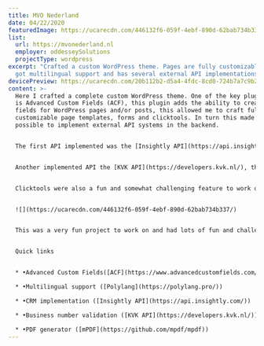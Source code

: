 ```yaml
---
title: MVO Nederland
date: 04/22/2020
featuredImage: https://ucarecdn.com/446132f6-059f-4ebf-890d-62bab734b337/
list:
  url: https://mvonederland.nl
  employer: oddesseySolutions
  projectType: wordpress
excerpt: "Crafted a custom WordPress theme. Pages are fully customizable, site
  got multilingual support and has several external API implementations. "
devicePreview: https://ucarecdn.com/20b112b2-d5a4-4fdc-8cd0-724b7a7c9b21/
content: >-
  Here I crafted a complete custom WordPress theme. One of the key plugins used
  is Advanced Custom Fields (ACF), this plugin adds the ability to create custom
  fields for WordPress pages and/or posts, this allowed me to craft fully
  customizable page templates, forms and clicktools. In turn this made it
  possible to implement external API systems in the backend.


  The first API implemented was the [Insightly API](https://api.insightly.com/), this connects us to a CRM system, so when a form is submitted the data can go directly into the that system as well.


  Another implemented API the [KVK API](https://developers.kvk.nl/), this API contains all businesses of the Netherlands. In this project it is being used to automatically fetch the corresponding business number by a company name.


  Clicktools were also a fun and somewhat challenging feature to work on. A clicktool is basically a survey with several possible pathways to follow. Which path is being followed depends on the given answers. Each question has its own points and sub questions. In the end the user will get a PDF with their personal results listed.


  ![](https://ucarecdn.com/446132f6-059f-4ebf-890d-62bab734b337/)


  This was a very fun project to work on and had lots of fun and challenging features. Checkout the [live site](https://www.mvonederland.nl/) to see the theme rocking.


  Quick links


  * •Advanced Custom Fields([ACF](https://www.advancedcustomfields.com/))

  * •Multilingual support ([Polylang](https://polylang.pro/))

  * •CRM implementation ([Insightly API](https://api.insightly.com/))

  * •Business number validation ([KVK API](https://developers.kvk.nl/))

  * •PDF generator ([mPDF](https://github.com/mpdf/mpdf))
---
```

